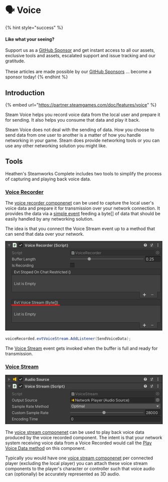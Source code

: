 # 🗣 Voice

{% hint style="success" %}
#### Like what your seeing?

Support us as a [GitHub Sponsor](../../../become-a-sponsor/) and get instant access to all our assets, exclusive tools and assets, escalated support and issue tracking and our gratitude.\
\
These articles are made possible by our [GitHub Sponsors](../../../become-a-sponsor/) ... become a sponsor today!
{% endhint %}

## &#x20;Introduction

{% embed url="https://partner.steamgames.com/doc/features/voice" %}

Steam Voice helps you record voice data from the local user and prepare it for sending. It also helps you consume that data and play it back.

Steam Voice does not deal with the sending of data. How you choose to send data from one user to another is a matter of how you handle networking in your game. Steam does provide networking tools or you can use any other networking solution you might like.

## Tools

Heathen's Steamworks Complete includes two tools to simplify the process of capturing and playing back voice data.

### [Voice Recorder](../../../heathens-steamworks-complete/unity/components/voice-recorder.md)

The [voice recorder componenet](../../../heathens-steamworks-complete/unity/components/voice-recorder.md) can be used to capture the local user's voice data and prepare it for transmission over your network connection. It provides the data via a [simple event](../../../heathens-steamworks-complete/unity/components/voice-recorder.md#evtvoicestream) feeding a byte\[] of data that should be easily handled by any networking solution.

The idea is that you connect the Voice Stream event up to a method that can send that data over your network.

![](<../../../.gitbook/assets/image (158) (1) (1).png>)

```csharp
voiceRecorded.evtVoiceStream.AddListener(SendVoiceData);
```

The [Voice Stream](../../../heathens-steamworks-complete/unity/components/voice-recorder.md#evtvoicestream) event gets invoked when the buffer is full and ready for transmission.

### [Voice Stream](../../../heathens-steamworks-complete/unity/components/voice-stream.md)

![](<../../../.gitbook/assets/image (187) (1) (1) (1).png>)

The [voice stream componenet](../../../heathens-steamworks-complete/unity/components/voice-stream.md) can be used to play back voice data produced by the voice recorded component. The intent is that your network system receiving voice data from a Voice Recorded would call the [Play Voice Data method](../../../heathens-steamworks-complete/unity/components/voice-stream.md#play-voice-data) on this component.

Typically you would have one [voice stream componenet](../../../heathens-steamworks-complete/unity/components/voice-stream.md) per connected player (excluding the local player) you can attach these voice stream components to the player's character or controller such that voice audio can (optionally) be accurately represented as 3D audio.
